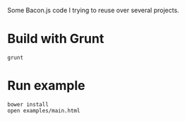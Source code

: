 
Some Bacon.js code I trying to reuse over several projects.

# Build with Grunt

    grunt

# Run example

    bower install
    open examples/main.html
